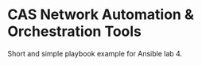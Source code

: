 # CAS Network Automation & Orchestration Tools
Short and simple playbook example for Ansible lab 4.
